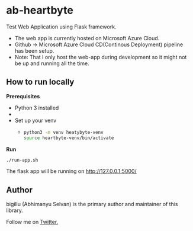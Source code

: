 # ab-heartbyte
Test Web Application using Flask framework.
- The web app is currently hosted on Microsoft Azure Cloud. 
- Github -> Microsoft Azure Cloud CD(Continous Deployment) pipeline has been setup. 
- Note: That I only host the web-app during development so it might not be up and running all the time. 

## How to run locally

**Prerequisites**
- Python 3 installed
- 
- Set up your venv
    - ```bash
      python3 -m venv heatybyte-venv
      source heartbyte-venv/bin/activate     
       ```
**Run**
```bash
./run-app.sh
```

The flask app will be running on http://127.0.0.1:5000/

## Author
bigillu (Abhimanyu Selvan) is the primary author and maintainer of this library.

Follow me on [Twitter.](http://www.twitter.com/a_bigillu)
